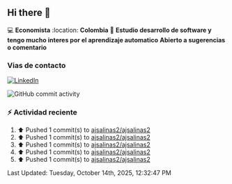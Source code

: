## Hi there 👋

:computer: **Economista**
:location: **Colombia**
:pencil: **Estudio desarrollo de software y tengo mucho interes por el aprendizaje automatico**
**Abierto a  sugerencias o comentario**

### Vias de contacto
[![LinkedIn](https://img.shields.io/badge/LinkedIn-%C3%81lvaro%20Salinas-blue?logo=linkedin)](https://www.linkedin.com/in/alvaro-jose-salinas-ramirez-ba78081b3)

![GitHub commit activity](https://img.shields.io/github/commit-activity/m/ajsalinas2/ajsalinas2)

### :zap: Actividad reciente
<!--RECENT_ACTIVITY:start-->
<!--RECENT_ACTIVITY:end-->
1. ⬆️ Pushed 1 commit(s) to [ajsalinas2/ajsalinas2](https://github.com/ajsalinas2/ajsalinas2)<br>
2. ⬆️ Pushed 1 commit(s) to [ajsalinas2/ajsalinas2](https://github.com/ajsalinas2/ajsalinas2)<br>
3. ⬆️ Pushed 1 commit(s) to [ajsalinas2/ajsalinas2](https://github.com/ajsalinas2/ajsalinas2)<br>
4. ⬆️ Pushed 1 commit(s) to [ajsalinas2/ajsalinas2](https://github.com/ajsalinas2/ajsalinas2)<br>
5. ⬆️ Pushed 1 commit(s) to [ajsalinas2/ajsalinas2](https://github.com/ajsalinas2/ajsalinas2)<br>
<!--RECENT_ACTIVITY:last_update-->
Last Updated: Tuesday, October 14th, 2025, 12:32:47 PM
<!--RECENT_ACTIVITY:last_update_end-->
